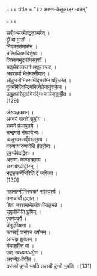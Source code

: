 +++
title = "३२ अरुण-केतुकाङ्ग-व्रतम्"

+++


सव्ँवथ्सरमेत॑द्व्रत॒ञ्चरेत् ।  
द्वौ॑ वा मा॒सौ ।  
नियमस्स॑मासे॒न ।  
तस्मिन्नियम॑विशे॒षाः ।  
त्रिषवणमुदको॑पस्प॒र्शी ।  
चतुर्थकालपान॑भक्त॒स्स्यात् ।  
अहरहर्वा भैक्ष॑मश्नी॒यात् ।  
औदुम्बरीभिस्समिद्भिरग्निं॑ परि॒चरेत् ।  
पुनर्मामैत्विन्द्रियमित्येतेनानु॑वाके॒न ।  
उद्धृतपरिपूताभिरद्भिः कार्य॑ङ्कुर्वी॒त ।  
[129]




अ॑सञ्च॒यवान् ।  
अग्नये वायवे॑ सूर्या॒य ।  
ब्रह्मणे प्र॑जाप॒तये ।  
चन्द्रमसे न॑ख्षत्रे॒भ्यः ।  
ऋतुभ्यस्सव्ँव॑थ्सरा॒य ।  
वरुणायारुणायेति व्र॑तहो॒माः ।  
प्र॒व॒र्ग्यव॑दादे॒शः ।  
अरुणाः का॑ण्डऋ॒षयः ।  
अरण्ये॑ऽधीयी॒रन् ।  
भद्रङ्कर्णेभिरिति द्वे॑ जपि॒त्वा ।  
[130]




महानाम्नीभिरुदकꣳ स॑ꣵस्प॒र्श्य ।  
तमाचा॑र्यो द॒द्यात् ।  
शिवा नश्शन्तमेत्योषधी॑राल॒भते ।  
सुमृडीके॑ति भू॒मिम् ।  
एवम॑पव॒र्गे ।  
धे॑नुर्द॒ख्षिणा ।  
कꣳसव्ँ वास॑श्च ख्षौ॒मम् ।  
अन्य॑द्वा शु॒क्लम् ।  
य॑थाश॒क्ति वा ।  
एवꣵ स्वध्याय॑धर्मे॒ण ।  
अरण्ये॑ऽधीयी॒त ।  
तपस्वी पुण्यो भवति तपस्वी पु॑ण्यो भ॒वति ॥ [131]